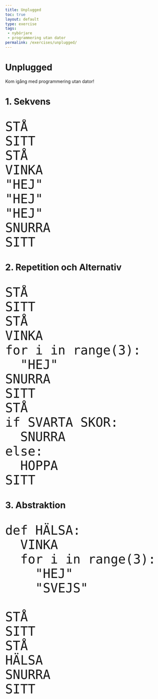 ```yaml
---
title: Unplugged
toc: true
layout: default
type: exercise
tags:
 - nybörjare
 - programmering utan dator
permalink: /exercises/unplugged/
---
```

# Unplugged

Kom igång med programmering utan dator!

# 1. Sekvens

<pre style="font-size:40px">
STÅ
SITT
STÅ
VINKA
"HEJ"
"HEJ"
"HEJ"
SNURRA
SITT
</pre>

# 2. Repetition och Alternativ

<pre style="font-size:40px">
STÅ
SITT
STÅ
VINKA
for i in range(3):
  "HEJ"
SNURRA
SITT
STÅ
if SVARTA SKOR:
  SNURRA
else:
  HOPPA
SITT
</pre>

# 3. Abstraktion

<pre style="font-size:40px">
def HÄLSA:
  VINKA
  for i in range(3):
    "HEJ"
    "SVEJS"

STÅ
SITT
STÅ
HÄLSA
SNURRA
SITT
</pre>
